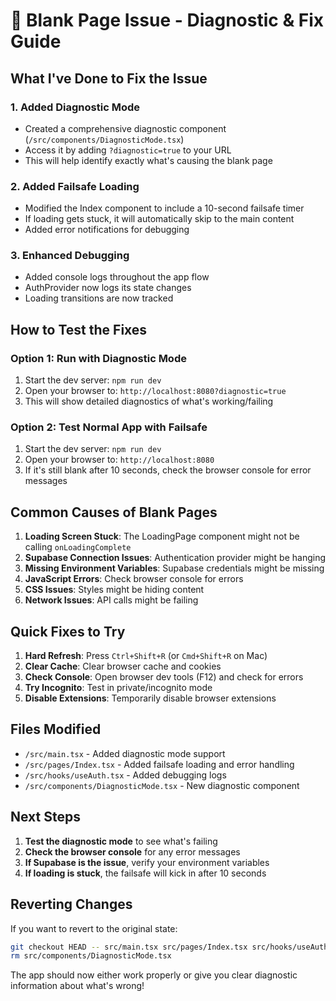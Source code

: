 # 🔧 Blank Page Issue - Diagnostic & Fix Guide

## What I've Done to Fix the Issue

### 1. **Added Diagnostic Mode**
- Created a comprehensive diagnostic component (`/src/components/DiagnosticMode.tsx`)
- Access it by adding `?diagnostic=true` to your URL
- This will help identify exactly what's causing the blank page

### 2. **Added Failsafe Loading**
- Modified the Index component to include a 10-second failsafe timer
- If loading gets stuck, it will automatically skip to the main content
- Added error notifications for debugging

### 3. **Enhanced Debugging**
- Added console logs throughout the app flow
- AuthProvider now logs its state changes
- Loading transitions are now tracked

## How to Test the Fixes

### Option 1: Run with Diagnostic Mode
1. Start the dev server: `npm run dev`
2. Open your browser to: `http://localhost:8080?diagnostic=true`
3. This will show detailed diagnostics of what's working/failing

### Option 2: Test Normal App with Failsafe
1. Start the dev server: `npm run dev`
2. Open your browser to: `http://localhost:8080`
3. If it's still blank after 10 seconds, check the browser console for error messages

## Common Causes of Blank Pages

1. **Loading Screen Stuck**: The LoadingPage component might not be calling `onLoadingComplete`
2. **Supabase Connection Issues**: Authentication provider might be hanging
3. **Missing Environment Variables**: Supabase credentials might be missing
4. **JavaScript Errors**: Check browser console for errors
5. **CSS Issues**: Styles might be hiding content
6. **Network Issues**: API calls might be failing

## Quick Fixes to Try

1. **Hard Refresh**: Press `Ctrl+Shift+R` (or `Cmd+Shift+R` on Mac)
2. **Clear Cache**: Clear browser cache and cookies
3. **Check Console**: Open browser dev tools (F12) and check for errors
4. **Try Incognito**: Test in private/incognito mode
5. **Disable Extensions**: Temporarily disable browser extensions

## Files Modified

- `/src/main.tsx` - Added diagnostic mode support
- `/src/pages/Index.tsx` - Added failsafe loading and error handling
- `/src/hooks/useAuth.tsx` - Added debugging logs
- `/src/components/DiagnosticMode.tsx` - New diagnostic component

## Next Steps

1. **Test the diagnostic mode** to see what's failing
2. **Check the browser console** for any error messages
3. **If Supabase is the issue**, verify your environment variables
4. **If loading is stuck**, the failsafe will kick in after 10 seconds

## Reverting Changes

If you want to revert to the original state:
```bash
git checkout HEAD -- src/main.tsx src/pages/Index.tsx src/hooks/useAuth.tsx
rm src/components/DiagnosticMode.tsx
```

The app should now either work properly or give you clear diagnostic information about what's wrong!